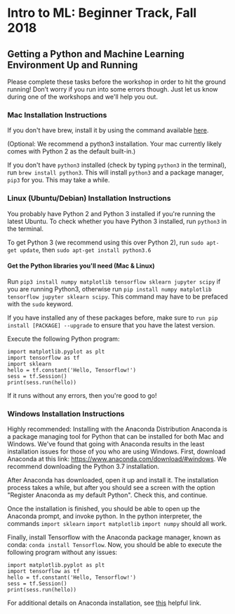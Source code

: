 # Intro to ML: Beginner Track, Fall 2018

## Getting a Python and Machine Learning Environment Up and Running
Please complete these tasks before the workshop in order to hit the ground running! Don’t worry if you run into some errors though. Just let us know during one of the workshops and we'll help you out.

### Mac Installation Instructions
If you don't have brew, install it by using the command available [here](https://brew.sh/).

(Optional: We recommend a python3 installation. Your mac currently likely comes with Python 2 as the default built-in.)

If you don't have `python3` installed (check by typing `python3` in the terminal), run `brew install python3`. This will install `python3` and a package manager, `pip3` for you. This may take a while.

### Linux (Ubuntu/Debian) Installation Instructions
You probably have Python 2 and Python 3 installed if you're running the latest Ubuntu. To check whether you have Python 3 installed, run `python3` in the terminal. 

To get Python 3 (we recommend using this over Python 2), run `sudo apt-get update`, then `sudo apt-get install python3.6`

#### Get the Python libraries you'll need (Mac & Linux)
Run `pip3 install numpy matplotlib tensorflow sklearn jupyter scipy` if you are running Python3, otherwise run `pip install numpy matplotlib tensorflow jupyter sklearn scipy`. This command may have to be prefaced with the `sudo` keyword.

If you have installed any of these packages before, make sure to `run pip install [PACKAGE] --upgrade` to ensure that you have the latest version.

Execute the following Python program:

```import numpy as np
import matplotlib.pyplot as plt
import tensorflow as tf
import sklearn
hello = tf.constant('Hello, Tensorflow!')
sess = tf.Session()
print(sess.run(hello))
```
If it runs without any errors, then you're good to go!


### Windows Installation Instructions
Highly recommended: Installing with the Anaconda Distribution
Anaconda is a package managing tool for Python that can be installed for both Mac and Windows. We've found that going with Anaconda results in the least installation issues for those of you who are using Windows.
First, download Anaconda at this link: https://www.anaconda.com/download/#windows. We recommend downloading the Python 3.7 installation.

After Anaconda has downloaded, open it up and install it. The installation process takes a while, but after you should see a screen with the option "Register Anaconda as my default Python". Check this, and continue.

Once the installation is finished, you should be able to open up the Anaconda prompt, and invoke python. In the python interpreter, the commands `import sklearn` `import matplotlib` `import numpy` should all work.

Finally, install Tensorflow with the Anaconda package manager, known as conda: `conda install Tensorflow`. Now, you should be able to execute the following program without any issues:

```import numpy as np
import matplotlib.pyplot as plt
import tensorflow as tf
hello = tf.constant('Hello, Tensorflow!')
sess = tf.Session()
print(sess.run(hello))
```
For additional details on Anaconda installation, see [this](https://medium.com/@GalarnykMichael/install-python-on-windows-anaconda-c63c7c3d1444) helpful link.
